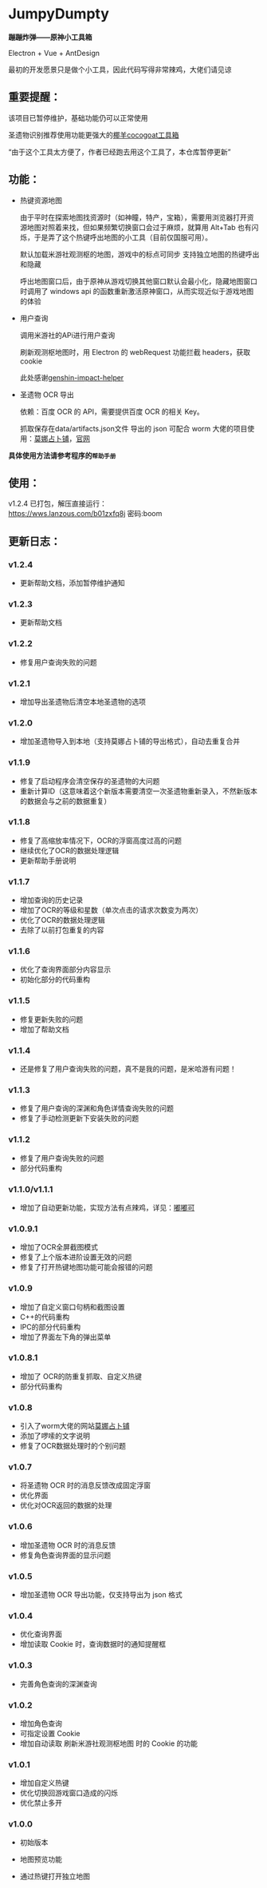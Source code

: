 # JumpyDumpty

**蹦蹦炸弹——原神小工具箱**

Electron + Vue + AntDesign


最初的开发愿景只是做个小工具，因此代码写得非常辣鸡，大佬们请见谅

## 重要提醒：

该项目已暂停维护，基础功能仍可以正常使用

圣遗物识别推荐使用功能更强大的[椰羊cocogoat工具箱](https://github.com/YuehaiTeam/cocogoat)

“由于这个工具太方便了，作者已经跑去用这个工具了，本仓库暂停更新”


## 功能：

* 热键资源地图

  由于平时在探索地图找资源时（如神瞳，特产，宝箱），需要用浏览器打开资源地图对照着来找，但如果频繁切换窗口会过于麻烦，就算用 Alt+Tab 也有闪烁，于是弄了这个热键呼出地图的小工具（目前仅国服可用）。

  默认加载米游社观测枢的地图，游戏中的标点可同步
  支持独立地图的热键呼出和隐藏

  呼出地图窗口后，由于原神从游戏切换其他窗口默认会最小化，隐藏地图窗口时调用了 windows api 的函数重新激活原神窗口，从而实现近似于游戏地图的体验

* 用户查询
  
  调用米游社的APi进行用户查询

  刷新观测枢地图时，用 Electron 的 webRequest 功能拦截 headers，获取 cookie

  此处感谢[genshin-impact-helper](https://github.com/y1ndan/genshin-impact-helper)

* 圣遗物 OCR 导出

  依赖：百度 OCR 的 API，需要提供百度 OCR 的相关 Key。 

  抓取保存在data/artifacts.json文件 导出的 json 可配合 worm 大佬的项目使用：[莫娜占卜铺](https://github.com/wormtql/genshin_artifact)，[官网](http://www.genshin.art/)

**具体使用方法请参考程序的```帮助手册```**

## 使用：

v1.2.4 已打包，解压直接运行：  
https://wws.lanzous.com/b01zxfq8j
密码:boom

## 更新日志：

### v1.2.4

-  更新帮助文档，添加暂停维护通知
  
### v1.2.3

-  更新帮助文档

### v1.2.2

-  修复用户查询失败的问题

### v1.2.1

-  增加导出圣遗物后清空本地圣遗物的选项

### v1.2.0

-  增加圣遗物导入到本地（支持莫娜占卜铺的导出格式），自动去重复合并

### v1.1.9

- 修复了启动程序会清空保存的圣遗物的大问题
- 重新计算ID（这意味着这个新版本需要清空一次圣遗物重新录入，不然新版本的数据会与之前的数据重复）

### v1.1.8

- 修复了高缩放率情况下，OCR的浮窗高度过高的问题
- 继续优化了OCR的数据处理逻辑
- 更新帮助手册说明
  
### v1.1.7

- 增加查询的历史记录
- 增加了OCR的等级和星数（单次点击的请求次数变为两次）
- 优化了OCR的数据处理逻辑
- 去除了以前打包重复的内容
  

### v1.1.6

- 优化了查询界面部分内容显示
- 初始化部分的代码重构
  
### v1.1.5

- 修复更新失败的问题
- 增加了帮助文档

### v1.1.4

- 还是修复了用户查询失败的问题，真不是我的问题，是米哈游有问题！

### v1.1.3

- 修复了用户查询的深渊和角色详情查询失败的问题
- 修复了手动检测更新下安装失败的问题
  
### v1.1.2

- 修复了用户查询失败的问题
- 部分代码重构
  
### v1.1.0/v1.1.1

- 增加了自动更新功能，实现方法有点辣鸡，详见：[嘟嘟可](https://github.com/ChanIok/Dodoco/)
  
### v1.0.9.1

- 增加了OCR全屏截图模式
- 修复了上个版本进阶设置无效的问题
- 修复了打开热键地图功能可能会报错的问题

### v1.0.9

- 增加了自定义窗口句柄和截图设置
- C++的代码重构
- IPC的部分代码重构
- 增加了界面左下角的弹出菜单


### v1.0.8.1

- 增加了 OCR的防重复抓取、自定义热键
- 部分代码重构
  
### v1.0.8

- 引入了worm大佬的网站[莫娜占卜铺](https://github.com/wormtql/genshin_artifact)
- 添加了啰嗦的文字说明
- 修复了OCR数据处理时的个别问题
  
### v1.0.7

- 将圣遗物 OCR 时的消息反馈改成固定浮窗
- 优化界面
- 优化对OCR返回的数据的处理
  

### v1.0.6

- 增加圣遗物 OCR 时的消息反馈
- 修复角色查询界面的显示问题
  
### v1.0.5

- 增加圣遗物 OCR 导出功能，仅支持导出为 json 格式

### v1.0.4

- 优化查询界面
- 增加读取 Cookie 时，查询数据时的通知提醒框

### v1.0.3

- 完善角色查询的深渊查询

### v1.0.2

- 增加角色查询
- 可指定设置 Cookie
- 增加自动读取 刷新米游社观测枢地图 时的 Cookie 的功能

### v1.0.1

- 增加自定义热键
- 优化切换回游戏窗口造成的闪烁
- 优化禁止多开

### v1.0.0

- 初始版本

- 地图预览功能
- 通过热键打开独立地图
